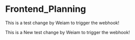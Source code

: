 # Frontend_Planning

 This is a test change by Weiam to trigger the webhook!
 
  This is  a  New test change by Weiam to trigger the webhook!
